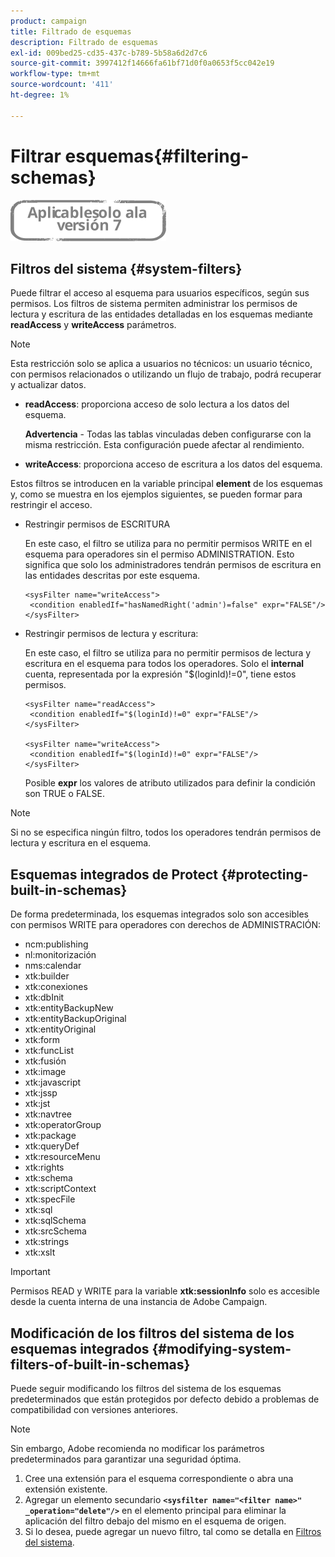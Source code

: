 ```yaml
---
product: campaign
title: Filtrado de esquemas
description: Filtrado de esquemas
exl-id: 009bed25-cd35-437c-b789-5b58a6d2d7c6
source-git-commit: 3997412f14666fa61bf71d0f0a0653f5cc042e19
workflow-type: tm+mt
source-wordcount: '411'
ht-degree: 1%

---
```


# Filtrar esquemas{#filtering-schemas}

![](../../assets/v7-only.svg)

## Filtros del sistema {#system-filters}

Puede filtrar el acceso al esquema para usuarios específicos, según sus permisos. Los filtros de sistema permiten administrar los permisos de lectura y escritura de las entidades detalladas en los esquemas mediante **readAccess** y **writeAccess** parámetros.

>[!NOTE]
>
>Esta restricción solo se aplica a usuarios no técnicos: un usuario técnico, con permisos relacionados o utilizando un flujo de trabajo, podrá recuperar y actualizar datos.

* **readAccess**: proporciona acceso de solo lectura a los datos del esquema.

   **Advertencia** - Todas las tablas vinculadas deben configurarse con la misma restricción. Esta configuración puede afectar al rendimiento.

* **writeAccess**: proporciona acceso de escritura a los datos del esquema.

Estos filtros se introducen en la variable principal **element** de los esquemas y, como se muestra en los ejemplos siguientes, se pueden formar para restringir el acceso.

* Restringir permisos de ESCRITURA

   En este caso, el filtro se utiliza para no permitir permisos WRITE en el esquema para operadores sin el permiso ADMINISTRATION. Esto significa que solo los administradores tendrán permisos de escritura en las entidades descritas por este esquema.

   ```
   <sysFilter name="writeAccess">      
    <condition enabledIf="hasNamedRight('admin')=false" expr="FALSE"/>    
   </sysFilter>
   ```

* Restringir permisos de lectura y escritura:

   En este caso, el filtro se utiliza para no permitir permisos de lectura y escritura en el esquema para todos los operadores. Solo el **internal** cuenta, representada por la expresión &quot;$(loginId)!=0&quot;, tiene estos permisos.

   ```
   <sysFilter name="readAccess"> 
    <condition enabledIf="$(loginId)!=0" expr="FALSE"/>
   </sysFilter>
   
   <sysFilter name="writeAccess">  
    <condition enabledIf="$(loginId)!=0" expr="FALSE"/>
   </sysFilter>
   ```

   Posible **expr** los valores de atributo utilizados para definir la condición son TRUE o FALSE.

>[!NOTE]
>
>Si no se especifica ningún filtro, todos los operadores tendrán permisos de lectura y escritura en el esquema.

## Esquemas integrados de Protect {#protecting-built-in-schemas}

De forma predeterminada, los esquemas integrados solo son accesibles con permisos WRITE para operadores con derechos de ADMINISTRACIÓN:

* ncm:publishing
* nl:monitorización
* nms:calendar
* xtk:builder
* xtk:conexiones
* xtk:dbInit
* xtk:entityBackupNew
* xtk:entityBackupOriginal
* xtk:entityOriginal
* xtk:form
* xtk:funcList
* xtk:fusión
* xtk:image
* xtk:javascript
* xtk:jssp
* xtk:jst
* xtk:navtree
* xtk:operatorGroup
* xtk:package
* xtk:queryDef
* xtk:resourceMenu
* xtk:rights
* xtk:schema
* xtk:scriptContext
* xtk:specFile
* xtk:sql
* xtk:sqlSchema
* xtk:srcSchema
* xtk:strings
* xtk:xslt

>[!IMPORTANT]
>
>Permisos READ y WRITE para la variable **xtk:sessionInfo** solo es accesible desde la cuenta interna de una instancia de Adobe Campaign.

## Modificación de los filtros del sistema de los esquemas integrados {#modifying-system-filters-of-built-in-schemas}

Puede seguir modificando los filtros del sistema de los esquemas predeterminados que están protegidos por defecto debido a problemas de compatibilidad con versiones anteriores.

>[!NOTE]
>
>Sin embargo, Adobe recomienda no modificar los parámetros predeterminados para garantizar una seguridad óptima.

1. Cree una extensión para el esquema correspondiente o abra una extensión existente.
1. Agregar un elemento secundario **`<sysfilter name="<filter name>" _operation="delete"/>`** en el elemento principal para eliminar la aplicación del filtro debajo del mismo en el esquema de origen.
1. Si lo desea, puede agregar un nuevo filtro, tal como se detalla en [Filtros del sistema](#system-filters).

